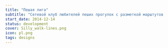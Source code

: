 ```yaml
---
title: "Пешая лига"
subtitle: "Сетевой клуб любителей пеших прогулок с разметкой марштутов на карте и на местности"
start_date: 2014-12-14
status: development
cover: Silly_walk-lines.png
icon: pl.png
tags: designs
---
```

